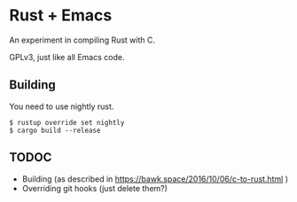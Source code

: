 # Rust + Emacs

An experiment in compiling Rust with C.

GPLv3, just like all Emacs code.

## Building

You need to use nightly rust.

```
$ rustup override set nightly
$ cargo build --release
```

## TODOC

* Building (as described in
  https://bawk.space/2016/10/06/c-to-rust.html )
* Overriding git hooks (just delete them?)

